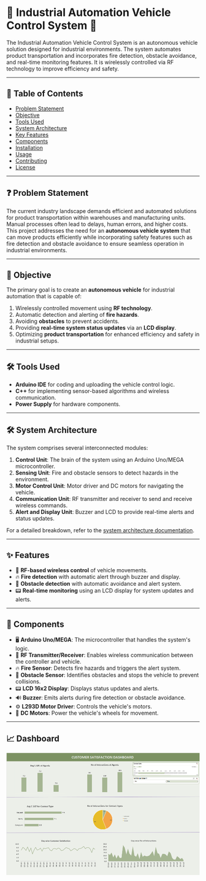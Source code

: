 # 🚗 Industrial Automation Vehicle Control System 🚗

The Industrial Automation Vehicle Control System is an autonomous vehicle solution designed for industrial environments. The system automates product transportation and incorporates fire detection, obstacle avoidance, and real-time monitoring features. It is wirelessly controlled via RF technology to improve efficiency and safety.

---

## 📕 Table of Contents
- [Problem Statement](#❓-problem-statement)
- [Objective](#🎯-objective)
- [Tools Used](#🛠️-tools-used)
- [System Architecture](#🛠️-system-architecture)
- [Key Features](#✨-features)
- [Components](#🧰-components)
- [Installation](#⚙️-installation)
- [Usage](#🚀-usage)
- [Contributing](#🤝-contributing)
- [License](#📜-license)

---

## ❓ Problem Statement
The current industry landscape demands efficient and automated solutions for product transportation within warehouses and manufacturing units. Manual processes often lead to delays, human errors, and higher costs. This project addresses the need for an **autonomous vehicle system** that can move products efficiently while incorporating safety features such as fire detection and obstacle avoidance to ensure seamless operation in industrial environments.

---

## 🎯 Objective
The primary goal is to create an **autonomous vehicle** for industrial automation that is capable of:
1. Wirelessly controlled movement using **RF technology**.
2. Automatic detection and alerting of **fire hazards**.
3. Avoiding **obstacles** to prevent accidents.
4. Providing **real-time system status updates** via an **LCD display**.
5. Optimizing **product transportation** for enhanced efficiency and safety in industrial setups.

---

## 🛠️ Tools Used
- **Arduino IDE** for coding and uploading the vehicle control logic.
- **C++** for implementing sensor-based algorithms and wireless communication.
- **Power Supply** for hardware components.

---

## 🛠️ System Architecture
The system comprises several interconnected modules:
1. **Control Unit**: The brain of the system using an Arduino Uno/MEGA microcontroller.
2. **Sensing Unit**: Fire and obstacle sensors to detect hazards in the environment.
3. **Motor Control Unit**: Motor driver and DC motors for navigating the vehicle.
4. **Communication Unit**: RF transmitter and receiver to send and receive wireless commands.
5. **Alert and Display Unit**: Buzzer and LCD to provide real-time alerts and status updates.

For a detailed breakdown, refer to the [system architecture documentation](docs/architecture.md).

---

## ✨ Features
- 📡 **RF-based wireless control** of vehicle movements.
- 🔥 **Fire detection** with automatic alert through buzzer and display.
- 🚧 **Obstacle detection** with automatic avoidance and alert system.
- 📟 **Real-time monitoring** using an LCD display for system updates and alerts.

---

## 🧰 Components
- 🖥️ **Arduino Uno/MEGA**: The microcontroller that handles the system's logic.
- 📡 **RF Transmitter/Receiver**: Enables wireless communication between the controller and vehicle.
- 🔥 **Fire Sensor**: Detects fire hazards and triggers the alert system.
- 🚧 **Obstacle Sensor**: Identifies obstacles and stops the vehicle to prevent collisions.
- 📟 **LCD 16x2 Display**: Displays status updates and alerts.
- 🔊 **Buzzer**: Emits alerts during fire detection or obstacle avoidance.
- ⚙️ **L293D Motor Driver**: Controls the vehicle's motors.
- 🚗 **DC Motors**: Power the vehicle's wheels for movement.

---

## 📈 Dashboard
<img src=https://github.com/Boomihasri/Finance_analysis_dashboard/blob/main/CUSTOMER%20SATISFACTION%20DASHBOARD.png>

